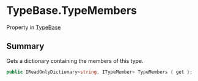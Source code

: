 # TypeBase.TypeMembers

Property in [TypeBase](/docs/api/csharp/yarn.typebase.md)

## Summary


Gets a dictionary containing the members of this type.


```csharp
public IReadOnlyDictionary<string, ITypeMember> TypeMembers { get };
```

